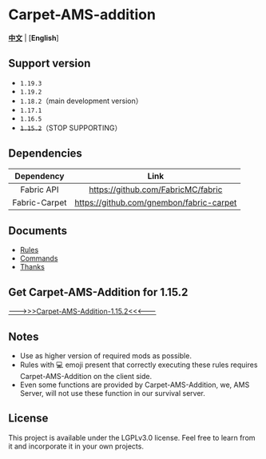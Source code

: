# Carpet-AMS-addition

[**中文**](README.md) | [**English**]

## Support version

- `1.19.3`
- `1.19.2`
- `1.18.2`（main development version）
- `1.17.1`
- `1.16.5`
- ~~`1.15.2`~~（STOP SUPPORTING）

## Dependencies

|        Dependency     |                   Link                   |
|:-------------:|:----------------------------------------:|
|  Fabric API   |    https://github.com/FabricMC/fabric    |
| Fabric-Carpet | https://github.com/gnembon/fabric-carpet |

## Documents

- [Rules](/readme_folder/en_us/rules_en.md)
- [Commands](/readme_folder/en_us/commands_en.md)
- [Thanks](/readme_folder/en_us/thanks_en.md)

## Get Carpet-AMS-Addition for 1.15.2

[ --->>>Carpet-AMS-Addition-1.15.2<<<--- ](https://github.com/1024-byteeeee/Carpet-AMS-Addition-1.15.2)

## Notes

- Use as higher version of required mods as possible.
- Rules with 💻 emoji present that correctly executing these rules requires Carpet-AMS-Addition on the client side.
- Even some functions are provided by Carpet-AMS-Addition, we, AMS Server, will not use these function in our survival server.

## License

This project is available under the LGPLv3.0 license. Feel free to learn from it and incorporate it in your own projects.
